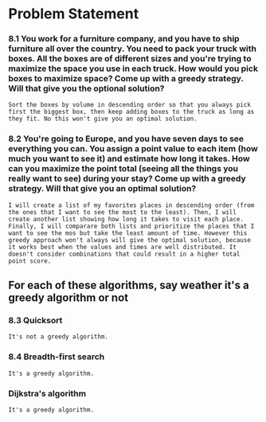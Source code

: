 # Problem Statement

### 8.1 You work for a furniture company, and you have to ship furniture all over the country. You need to pack your truck with boxes. All the boxes are of different sizes and you're trying to maximize the space you use in each truck. How would you pick boxes to maximize space? Come up with a greedy strategy. Will that give you the optional solution?

`Sort the boxes by volume in descending order so that you always pick first the biggest box, then keep adding boxes to the truck as long as they fit. No this won't give you an optimal solution.`

### 8.2 You're going to Europe, and you have seven days to see everything you can. You assign a point value to each item (how much you want to see it) and estimate how long it takes. How can you maximize the point total (seeing all the things you really want to see) during your stay? Come up with a greedy strategy. Will that give you an optimal solution?

`I will create a list of my favorites places in descending order (from the ones that I want to see the most to the least). Then, I will create another list showing how long it takes to visit each place. Finally, I will comparare both lists and prioritize the places that I want to see the mos but take the least amount of time. However this greedy approach won't always will give the optimal solution, because it works best when the values and times are well distributed. It doesn't consider combinations that could result in a higher total point score.`

## For each of these algorithms, say weather it's a greedy algorithm or not
### 8.3 Quicksort
`` It's not a greedy algorithm. ``

### 8.4 Breadth-first search
`` It's a greedy algorithm. ``

### Dijkstra's algorithm
`` It's a greedy algorithm. ``